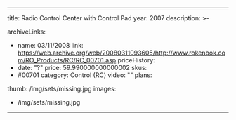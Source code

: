 
---
title: Radio Control Center with Control Pad
year: 2007
description: >-
  
archiveLinks:
  - name: 03/11/2008
    link: https://web.archive.org/web/20080311093605/http://www.rokenbok.com/RO_Products/RC/RC_00701.asp
priceHistory:
  - date: "?"
    price: 59.990000000000002
skus:
  - #00701
category: Control (RC)
video: ""
plans:

thumb: /img/sets/missing.jpg
images:
  -  /img/sets/missing.jpg
---
